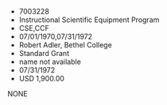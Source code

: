 * 7003228
* Instructional Scientific Equipment Program
* CSE,CCF
* 07/01/1970,07/31/1972
* Robert Adler, Bethel College
* Standard Grant
*   name not available
* 07/31/1972
* USD 1,900.00

NONE